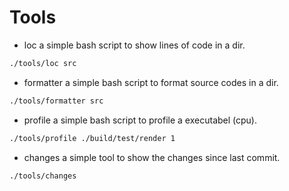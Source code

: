 # Tools

* loc   a simple bash script to show lines of code in a dir.
```bash
./tools/loc src
```
* formatter a simple bash script to format source codes in a dir.
```bash
./tools/formatter src
```
* profile a simple bash script to profile a executabel (cpu).
```bash
./tools/profile ./build/test/render 1 
```
* changes a simple tool to show the changes since last commit.
```bash
./tools/changes
```